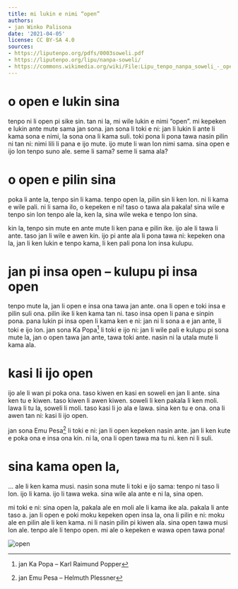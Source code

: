```yaml
---
title: mi lukin e nimi “open”
authors:
- jan Winko Palisona
date: '2021-04-05'
license: CC BY-SA 4.0
sources:
- https://liputenpo.org/pdfs/0003soweli.pdf
- https://liputenpo.org/lipu/nanpa-soweli/
- https://commons.wikimedia.org/wiki/File:Lipu_tenpo_nanpa_soweli_-_open.png
---
```


# o open e lukin sina

tenpo ni li open pi sike sin. tan ni la, mi wile lukin e nimi “open”. mi kepeken e lukin ante mute sama jan sona. jan sona li toki e ni: jan li lukin li ante li kama sona e nimi, la sona ona li kama suli. toki pona li pona tawa nasin pilin ni tan ni: nimi lili li pana e ijo mute. ijo mute li wan lon nimi sama. sina open e ijo lon tenpo suno ale. seme li sama? seme li sama ala?

# o open e pilin sina

poka li ante la, tenpo sin li kama. tenpo open la, pilin sin li ken lon. ni li kama e wile pali. ni li sama ilo, o kepeken e ni! taso o tawa ala pakala! sina wile e tenpo sin lon tenpo ale la, ken la, sina wile weka e tenpo lon sina.

kin la, tenpo sin mute en ante mute li ken pana e pilin ike. ijo ale li tawa li ante. taso jan li wile e awen kin. ijo pi ante ala li pona tawa ni: kepeken ona la, jan li ken lukin e tenpo kama, li ken pali pona lon insa kulupu.

# jan pi insa open – kulupu pi insa open

tenpo mute la, jan li open e insa ona tawa jan ante. ona li open e toki insa e pilin suli ona. pilin ike li ken kama tan ni. taso insa open li pana e sinpin pona. pana lukin pi insa open li kama ken e ni: jan ni li sona a e jan ante, li toki e ijo lon. jan sona Ka Popa[^1] li toki e ijo ni: jan li wile pali e kulupu pi sona mute la, jan o open tawa jan ante, tawa toki ante. nasin ni la utala mute li kama ala.

# kasi li ijo open

ijo ale li wan pi poka ona. taso kiwen en kasi en soweli en jan li ante. sina ken tu e kiwen. taso kiwen li awen kiwen. soweli li ken pakala li ken moli. lawa li tu la, soweli li moli. taso kasi li jo ala e lawa. sina ken tu e ona. ona li awen tan ni: kasi li ijo open.

jan sona Emu Pesa[^2] li toki e ni: jan li open kepeken nasin ante. jan li ken kute e poka ona e insa ona kin. ni la, ona li open tawa ma tu ni. ken ni li suli.

# sina kama open la,

... ale li ken kama musi. nasin sona mute li toki e ijo sama: tenpo ni taso li lon. ijo li kama. ijo li tawa weka. sina wile ala ante e ni la, sina open.

mi toki e ni: sina open la, pakala ale en moli ale li kama ike ala. pakala li ante taso a. jan li open e poki moku kepeken open insa la, ona li pilin e ni: moku ale en pilin ale li ken kama. ni li nasin pilin pi kiwen ala. sina open tawa musi lon ale. tenpo ale li tenpo open. mi ale o kepeken e wawa open tawa pona!

![open](https://upload.wikimedia.org/wikipedia/commons/e/e4/Lipu_tenpo_nanpa_soweli_-_open.png)

[^1]: jan Ka Popa – Karl Raimund Popper
[^2]: jan Emu Pesa – Helmuth Plessner